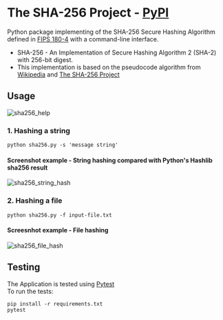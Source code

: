 # The SHA-256 Project - [PyPI](#)
Python package implementing of the SHA-256 Secure Hashing Algorithm defined in [FIPS 180-4](https://csrc.nist.gov/publications/detail/fips/180/4/final) with a command-line interface. 

- SHA-256 - An Implementation of Secure Hashing Algorithm 2 (SHA-2) with 256-bit digest. 
- This implementation is based on the pseudocode algorithm from [Wikipedia](https://en.wikipedia.org/wiki/SHA-2#Pseudocode) and [The SHA-256 Project](https://github.com/oconnor663/sha256_project)

## Usage
![sha256_help](https://user-images.githubusercontent.com/15610188/162286498-a33fa01f-b4b1-453f-8701-5395d5baf6ba.PNG)


### 1. Hashing a string
```
python sha256.py -s 'message string'
```
#### Screenshot example - String hashing compared with Python's Hashlib sha256 result
![sha256_string_hash](https://user-images.githubusercontent.com/15610188/162286572-111878f7-2a76-4158-91d6-c62ae892ae90.PNG)


### 2. Hashing a file
```
python sha256.py -f input-file.txt
```
#### Screesnhot example - File hashing
![sha256_file_hash](https://user-images.githubusercontent.com/15610188/162286838-15487283-e8e8-4d06-824a-3ffa8d0bf72a.PNG)


## Testing
The Application is tested using [Pytest](https://docs.pytest.org/en/7.1.x/)  
To run the tests:  
```
pip install -r requirements.txt  
pytest
```
